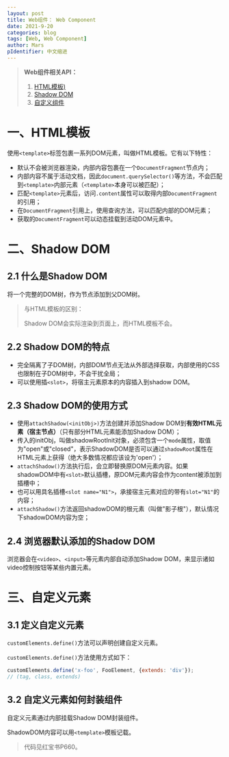 ```yaml
---
layout: post
title: Web组件： Web Component
date: 2021-9-20
categories: blog
tags: [Web, Web Component]
author: Mars
pIdentifier: 中文缩进
---
```


> **Web组件相关API：**
> 
> 1. [HTML模板)](#)
> 2. [Shadow DOM](#)
> 3. [自定义组件](#)

# 一、HTML模板

使用`<template>`标签包裹一系列DOM元素，叫做HTML模板。它有以下特性：

- 默认不会被浏览器渲染，内部内容包裹在一个`DocumentFragment`节点内；
- 内部内容不属于活动文档，因此`document.querySelector()`等方法，不会匹配到`<template>`内部元素（`<template>`本身可以被匹配）；
- 匹配`<template>`元素后，访问`.content`属性可以取得内部`DocumentFragment`的引用；
- 在`DocumentFragment`引用上，使用查询方法，可以匹配内部的DOM元素；
- 获取的`DocumentFragment`可以动态挂载到活动DOM元素中。

# 二、Shadow DOM
## 2.1 什么是Shadow DOM

将一个完整的DOM树，作为节点添加到父DOM树。

> 与HTML模板的区别：
> 
> Shadow DOM会实际渲染到页面上，而HTML模板不会。

## 2.2 Shadow DOM的特点

- 完全隔离了子DOM树，内部DOM节点无法从外部选择获取，内部使用的CSS也限制在子DOM树中，不会干扰全局；
- 可以使用插`<slot>`，将宿主元素原本的内容插入到shadow DOM。

## 2.3 Shadow DOM的使用方式

- 使用`attachShadow(<initObj>)`方法创建并添加Shadow DOM到**有效HTML元素（宿主节点）**（只有部分HTML元素能添加Shadow DOM）；
- 传入的initObj，叫做shadowRootInit对象，必须包含一个`mode`属性，取值为"open"或"closed"，表示ShadowDOM是否可以通过`shadowRoot`属性在HTML元素上获得（绝大多数情况都应该设为'open'）；
- `attachShadow()`方法执行后，会立即替换原DOM元素内容。如果shadowDOM中有`<slot>`默认插槽，原DOM元素内容会作为content被添加到插槽中；
- 也可以用具名插槽`<slot name="N1">`，承接宿主元素对应的带有`slot="N1"`的内容；
- `attachShadow()`方法返回shadowDOM的根元素（叫做"影子根"），默认情况下shadowDOM内容为空；

## 2.4 浏览器默认添加的Shadow DOM

浏览器会在`<video>`、`<input>`等元素内部自动添加Shadow DOM，来显示诸如video控制按钮等某些内置元素。

# 三、自定义元素

## 3.1 定义自定义元素
`customElements.define()`方法可以声明创建自定义元素。

`customElements.define()`方法使用方式如下：
```js
customElements.define('x-foo', FooElement, {extends: 'div'});
// (tag, class, extends)
```

## 3.2 自定义元素如何封装组件

自定义元素通过内部挂载Shadow DOM封装组件。

ShadowDOM内容可以用`<template>`模板记载。

> 代码见红宝书P660。

